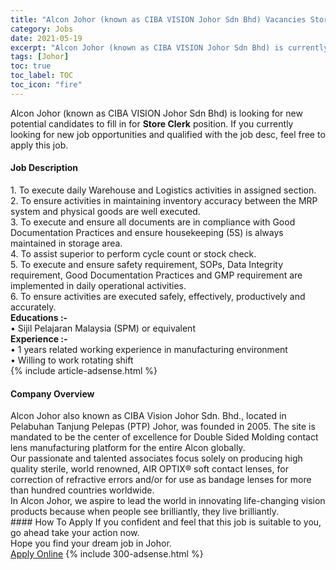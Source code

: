 ```yaml
---
title: "Alcon Johor (known as CIBA VISION Johor Sdn Bhd) Vacancies Store Clerk" 
category: Jobs 
date: 2021-05-19 
excerpt: "Alcon Johor (known as CIBA VISION Johor Sdn Bhd) is currently looking for suitable person to fill in the Store Clerk which based in Johor" 
tags: [Johor] 
toc: true 
toc_label: TOC 
toc_icon: "fire" 
--- 
```


<p>Alcon Johor (known as CIBA VISION Johor Sdn Bhd) is looking for new potential candidates to fill in for <b>Store Clerk</b> position. If you currently looking for new job opportunities and qualified with the job desc, feel free to apply this job.
</p><div><div><h4>Job Description</h4></div><div><div><span><div><div>1. To execute daily Warehouse and Logistics activities in assigned section.<br>2. To ensure activities in maintaining inventory accuracy between the MRP system and physical goods are well executed.<br>3. To execute and ensure all documents are in compliance with Good Documentation Practices and ensure housekeeping (5S) is always maintained in storage area.<br>4. To assist superior to perform cycle count or stock check.<br>5. To execute and ensure safety requirement, SOPs, Data Integrity requirement, Good Documentation Practices and GMP requirement are implemented in daily operational activities.<br>6. To ensure activities are executed safely, effectively, productively and accurately.<div><strong>Educations :-</strong></div></div><div>&#8226; Sijil Pelajaran Malaysia (SPM) or equivalent<div><strong>Experience :-</strong><br>&#8226; 1 years related working experience in manufacturing environment<br>&#8226; Willing to work rotating shift</div></div></div></span></div></div></div> 
{% include article-adsense.html %} 
<div><div><h4>Company Overview</h4></div><div><div><span><div><div>
	Alcon Johor also known as CIBA Vision Johor Sdn. Bhd., located in Pelabuhan Tanjung Pelepas (PTP) Johor, was founded in 2005. The site is mandated to be the center of excellence for Double Sided Molding contact lens manufacturing platform for the entire Alcon globally.</div>
<div>
	Our passionate and talented associates focus solely on producing high quality sterile, world renowned, AIR OPTIX&#174; soft contact lenses, for correction of refractive errors and/or for use as bandage lenses for more than hundred countries worldwide.</div>
<div>
	In Alcon Johor, we aspire to lead the world in innovating life-changing vision products because when people see brilliantly, they live brilliantly.</div></div></span></div></div></div> 
#### How To Apply 
If you confident and feel that this job is suitable to you, go ahead take your action now. <br/> 
Hope you find your dream job in Johor. <br/> 
<a href="https://www.jobstreet.com.my/en/job/store-clerk-4570704?jobId=jobstreet-my-job-4570704&" class="btn btn--info" target="_blank" rel="nofollow noopenner">Apply Online</a> 
{% include 300-adsense.html %} 